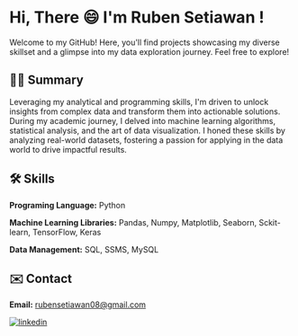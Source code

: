 
# Hi, There 😄 I'm Ruben Setiawan !

Welcome to my GitHub! Here, you'll find projects showcasing my diverse skillset and a glimpse into my data exploration journey. Feel free to explore!

## 👩‍💻 Summary
Leveraging my analytical and programming skills, I'm driven to unlock insights from complex data and transform them into actionable solutions. During my academic journey, I delved into machine learning algorithms, statistical analysis, and the art of data visualization. I honed these skills by analyzing real-world datasets, fostering a passion for applying in the data world to drive impactful results.


## 🛠 Skills
**Programing Language:** Python

**Machine Learning Libraries:** Pandas, Numpy, Matplotlib, Seaborn, Sckit-learn, TensorFlow, Keras

**Data Management:** SQL, SSMS, MySQL


## ✉️ Contact
**Email:** rubensetiawan08@gmail.com

[![linkedin](https://img.shields.io/badge/linkedin-0A66C2?style=for-the-badge&logo=linkedin&logoColor=white)](https://www.linkedin.com/in/bensetiawan)
